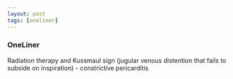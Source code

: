 ```yaml
---
layout: post
tags: [oneliner]
---
```



### OneLiner

Radiation therapy and Kussmaul sign (jugular venous distention that fails to subside on inspiration) - constrictive pericarditis

